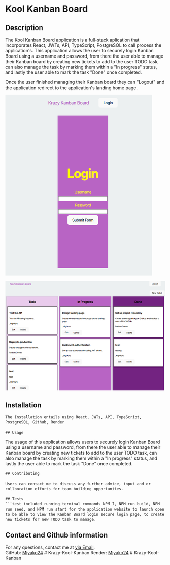 # Kool Kanban Board

## Description
The Kool Kanban Board application is a full-stack aplication that incorporates React, JWTs, API, TypeScript, PostgreSQL to call process the application's. This application allows the user to securely login Kanban Board using a username and password, from there the user able to manage their Kanban board by creating new tickets to add to the user TODO task, can also manage the task by marking them within a "In progress" status, and lastly the user able to mark the task "Done" once completed.

Once the user finished managing their Kanban board they can "Logout" and the application redirect to the application's landing home page. 

![Kanban-login-screen](./Kanban-login-screen.png)

![Kanban Board](./Kanban-Board-Task.png)


## Installation
```
The Installation entails using React, JWTs, API, TypeScript, PostgreSQL, Github, Render

## Usage
```
The usage of this application allows users to securely login Kanban Board using a username and password, from there the user able to manage their Kanban board by creating new tickets to add to the user TODO task, can also manage the task by marking them within a "In progress" status, and lastly the user able to mark the task "Done" once completed.
```
## Contributing

Users can contact me to discuss any further advice, input and or collboration efforts for team building opportunites. 

## Tests
```test included running terminal commands NPM I, NPM run build, NPM run seed, and NPM run start for the application website to launch open to be able to view the Kanban Board login secure login page, to create new tickets for new TODO task to manage.  
```

## Contact and Github information

For any questions, contact me at [via Email](mailto:dreamgardens24@gmail.com).  
GitHub: [Miyako24](https://github.com/Miyako24/Krazy-Kool-Kanban) # Krazy-Kool-Kanban
Render: [Miyako24](https://api-candidate-search.onrender.com) # Krazy-Kool-Kanban